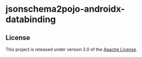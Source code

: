 # jsonschema2pojo-androidx-databinding

## License

This project is released under version 2.0 of the [Apache License](https://www.apache.org/licenses/LICENSE-2.0).
